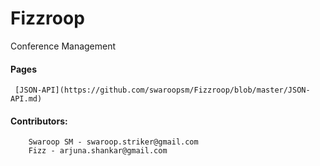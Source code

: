 Fizzroop
========

Conference Management

#### Pages
     [JSON-API](https://github.com/swaroopsm/Fizzroop/blob/master/JSON-API.md)
     
#### Contributors:
		Swaroop SM - swaroop.striker@gmail.com
		Fizz - arjuna.shankar@gmail.com
